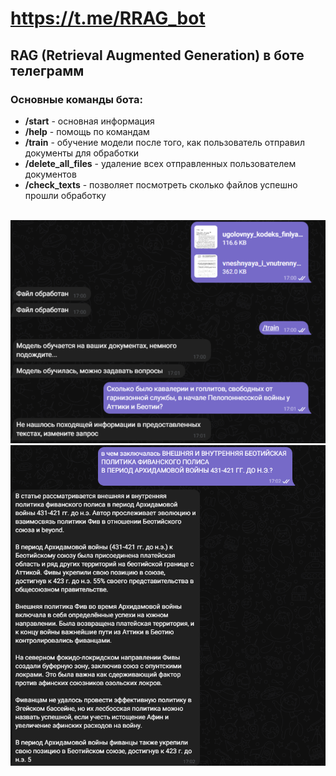 # https://t.me/RRAG_bot
## RAG (Retrieval Augmented Generation) в боте телеграмм
### Основные команды бота:
+ **/start** - основная информация
+ **/help** - помощь по командам
+ **/train** - обучение модели после того, как пользователь отправил документы для обработки
+ **/delete_all_files** - удаление всех отправленных пользователем документов
+ **/check_texts** - позволяет посмотреть сколько файлов успешно прошли обработку


<br>

<div>
    <div>
        <img src="screenshots/example1.png" alt="Image upload error">
    </div>
    <div>
        <img src="screenshots/example2.png" alt="Image upload error">
    </div>
</div>